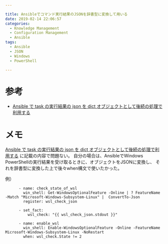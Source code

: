 ```yaml
---

title: Ansibleでコマンド実行結果のJSONを辞書型に変換して用いる
date: 2019-02-14 22:06:57
categories:
  - Knowledge Management
  - Configuration Management
  - Ansible
tags:
  - Ansible
  - JSON
  - Windows
  - PowerShell

---
```


# 参考

* [Ansible で task の実行結果の json を dict オブジェクトとして後続の処理で利用する]

[Ansible で task の実行結果の json を dict オブジェクトとして後続の処理で利用する]: https://ceblog.mediba.jp/post/154705974072/ansible-%E3%81%A7-task-%E3%81%AE%E5%AE%9F%E8%A1%8C%E7%B5%90%E6%9E%9C%E3%81%AE-json-%E3%82%92-dict

# メモ

[Ansible で task の実行結果の json を dict オブジェクトとして後続の処理で利用する] に記載の内容で問題ない。
自分の場合は、AnsibleでWindows PowerShellの実行結果を受け取るときに、オブジェクトをJSONに変換し、
それを辞書型に変換した上で後々when構文で使いたかった。

例）

```
      - name: check_state_of_wsl
        win_shell: Get-WindowsOptionalFeature -Online | ? FeatureName -Match "Microsoft-Windows-Subsystem-Linux" |  ConvertTo-Json
        register: wsl_check_json

      - set_fact:
          wsl_check: "{{ wsl_check_json.stdout }}"
  
      - name: enable_wsl
        win_shell: Enable-WindowsOptionalFeature -Online -FeatureName Microsoft-Windows-Subsystem-Linux -NoRestart
        when: wsl_check.State != 2

```
